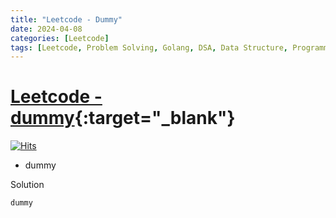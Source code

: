 ```yaml
---
title: "Leetcode - Dummy"
date: 2024-04-08
categories: [Leetcode]
tags: [Leetcode, Problem Solving, Golang, DSA, Data Structure, Programming, Algorithm]
---
```


# [Leetcode - dummy](https://google.com){:target="_blank"}
[![Hits](https://hits.sh/mokhlesurr031.github.io/posts/leetcode-dummy.svg)](https://hits.sh/mokhlesurr031.github.io/posts/leetcode-dummy/)

- dummy

Solution
```
dummy

```
